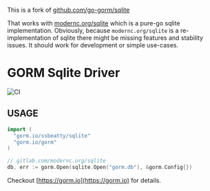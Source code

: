 
This is a fork of [github.com/go-gorm/sqlite](github.com/go-gorm/sqlite)

That works with [modernc.org/sqlite](modernc.org/sqlite) which is a pure-go sqlite
implementation. Obviously, because `modernc.org/sqlite` is a re-implementation of sqlite 
there might be missing features and stability issues. It should work for development or simple use-cases.

# GORM Sqlite Driver

![CI](https://github.com/cloudquery/sqlite/workflows/CI/badge.svg)

## USAGE

```go
import (
  "gorm.io/ssbeatty/sqlite"
  "gorm.io/gorm"
)

// gitlab.com/modernc.org/sqlite
db, err := gorm.Open(sqlite.Open("gorm.db"), &gorm.Config{})
```

Checkout [https://gorm.io](https://gorm.io) for details.
